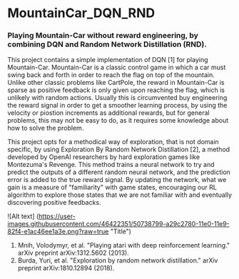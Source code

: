 # MountainCar_DQN_RND
### Playing Mountain-Car without reward engineering, by combining DQN and Random Network Distillation (RND).

This project contains a simple implementation of DQN [1] for playing Mountain-Car. Mountain-Car is a classic control game in which a car must swing back and forth in order to reach the flag on top of the mountain. Unlike other classic problems like CartPole, the reward in Mountain-Car is sparse as positive feedback is only given upon reaching the flag, which is unlikely with random actions.
Usually this is circumvented buy engineering the reward signal in order to get a smoother learning process, by using the velocity or piostion increments as additional rewards, but for general problems, this may not be easy to do, as it requires some knowledge about how to solve the problem.

This project opts for a methodical way of exploration, that is not domain specific, by using Exploration By Random Network Distillation [2], a method developed by OpenAI researchers by hard exploration games like Montezuma's Revenge. This method trains a neural network to try and predict the outputs of a different random neural network, and the prediction error is added to the true reward signal. By updating the network, what we gain is a measure of "familiarity" with game states, encouraging our RL algorithm to explore those states that we are not familiar with and eventually discovering positive feedbacks.

![Alt text] (https://user-images.githubusercontent.com/46422351/50738799-a29c2780-11e0-11e9-82f4-e1ac46ee1a3e.png?raw=true "Title")


1. Mnih, Volodymyr, et al. "Playing atari with deep reinforcement learning." arXiv preprint arXiv:1312.5602 (2013).
2. Burda, Yuri, et al. "Exploration by random network distillation." arXiv preprint arXiv:1810.12894 (2018).

